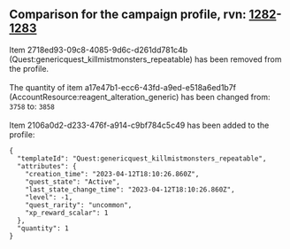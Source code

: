 ## Comparison for the campaign profile, rvn: [1282](https://github.com/PRO100KatYT/FortniteProfileRevisions/tree/main/profiles/campaign/1282%20campaign.json)-[1283](https://github.com/PRO100KatYT/FortniteProfileRevisions/tree/main/profiles/campaign/1283%20campaign.json)

Item 2718ed93-09c8-4085-9d6c-d261dd781c4b (Quest:genericquest_killmistmonsters_repeatable) has been removed from the profile.
<br><br>
The quantity of item a17e47b1-ecc6-43fd-a9ed-e518a6ed1b7f (AccountResource:reagent_alteration_generic) has been changed from: `3758` to: `3858`
<br><br>
Item 2106a0d2-d233-476f-a914-c9bf784c5c49 has been added to the profile:

```
{
  "templateId": "Quest:genericquest_killmistmonsters_repeatable",
  "attributes": {
    "creation_time": "2023-04-12T18:10:26.860Z",
    "quest_state": "Active",
    "last_state_change_time": "2023-04-12T18:10:26.860Z",
    "level": -1,
    "quest_rarity": "uncommon",
    "xp_reward_scalar": 1
  },
  "quantity": 1
}
```

<br><br>
